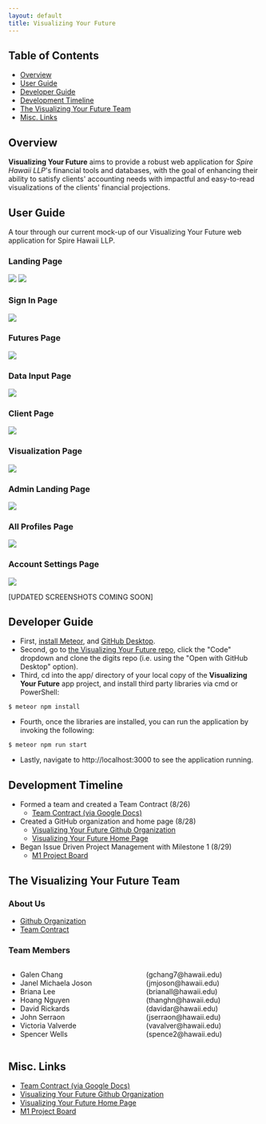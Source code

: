 ```yaml
---
layout: default
title: Visualizing Your Future
---
```


## Table of Contents
* [Overview](#overview)
* [User Guide](#user-guide)
* [Developer Guide](#developer-guide)
* [Development Timeline](#development-timeline)
* [The Visualizing Your Future Team](#the-visualizing-your-future-team)
* [Misc. Links](#misc-links)

## Overview

**Visualizing Your Future** aims to provide a robust web application for *Spire Hawaii LLP*'s financial tools and databases, with the goal of enhancing their ability to satisfy clients' accounting needs with impactful and easy-to-read visualizations of the clients' financial projections.

## User Guide
A tour through our current mock-up of our Visualizing Your Future web application for Spire Hawaii LLP.

### Landing Page
![](images/landing-page.png)
![](images/footer)

### Sign In Page
![](images/signin-page)

### Futures Page
![](images/futures-page)

### Data Input Page
![](images/data-input-page)

### Client Page
![](images/client-page)

### Visualization Page
![](images/visualization-page)

### Admin Landing Page
![](images/admin-landing-page)

### All Profiles Page
![](images/profile-page)

### Account Settings Page
![](images/account-settings-page)

[UPDATED SCREENSHOTS COMING SOON]

## Developer Guide
- First, [install Meteor](https://www.meteor.com/install), and [GitHub Desktop](https://desktop.github.com/).
- Second, go to [the Visualizing Your Future repo](https://github.com/visualizing-your-future/visualizing-your-future), click the "Code" dropdown and clone the digits repo (i.e. using the "Open with GitHub Desktop" option).
- Third, cd into the app/ directory of your local copy of the **Visualizing Your Future** app project, and install third party libraries via cmd or PowerShell:

```
$ meteor npm install
```
- Fourth, once the libraries are installed, you can run the application by invoking the following:

```
$ meteor npm run start
```
- Lastly, navigate to http://localhost:3000 to see the application running.

## Development Timeline
- Formed a team and created a Team Contract (8/26)
  - [Team Contract (via Google Docs)](https://docs.google.com/document/d/1doBCHLmaNrq029uUPOsjgCroXzaHk2N4mB1xNZ2wVPc/edit?pli=1)
- Created a GitHub organization and home page (8/28)
  - [Visualizing Your Future Github Organization](https://github.com/visualizing-your-future)
  - [Visualizing Your Future Home Page](https://visualizing-your-future.github.io/)
- Began Issue Driven Project Management with Milestone 1 (8/29)
  - [M1 Project Board](https://github.com/orgs/visualizing-your-future/projects/1)

## The Visualizing Your Future Team

### About Us
* [Github Organization](https://github.com/visualizing-your-future)
* [Team Contract](https://docs.google.com/document/d/1doBCHLmaNrq029uUPOsjgCroXzaHk2N4mB1xNZ2wVPc/edit?pli=1)

### Team Members
<div class="row" style="display: flex;">
    <div class="col" style="flex: 1;">
        <ul>
            <li>Galen Chang</li>
            <li>Janel Michaela Joson</li>
            <li>Briana Lee</li>
            <li>Hoang Nguyen</li>
            <li>David Rickards</li>
            <li>John Serraon</li>
            <li>Victoria Valverde</li>
            <li>Spencer Wells</li>
        </ul>
    </div>
    <div class="col" style="flex: 1;">
        <ul style="list-style-type: none;">
            <li>(gchang7@hawaii.edu)</li>
            <li>(jmjoson@hawaii.edu)</li>
            <li>(brianall@hawaii.edu)</li>
            <li>(thanghn@hawaii.edu)</li>
            <li>(davidar@hawaii.edu)</li>
            <li>(jserraon@hawaii.edu)</li>
            <li>(vavalver@hawaii.edu)</li>
            <li>(spence2@hawaii.edu)</li>
        </ul>
    </div>
</div>

## Misc. Links
* [Team Contract (via Google Docs)](https://docs.google.com/document/d/1doBCHLmaNrq029uUPOsjgCroXzaHk2N4mB1xNZ2wVPc/edit?pli=1)
* [Visualizing Your Future Github Organization](https://github.com/visualizing-your-future)
* [Visualizing Your Future Home Page](https://visualizing-your-future.github.io/)
* [M1 Project Board](https://github.com/orgs/visualizing-your-future/projects/1)
